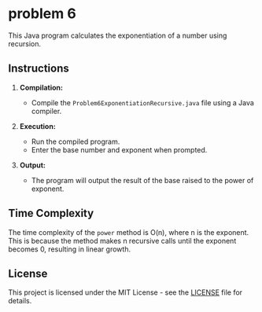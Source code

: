# problem 6

This Java program calculates the exponentiation of a number using recursion.

## Instructions

1. **Compilation:**
   - Compile the `Problem6ExponentiationRecursive.java` file using a Java compiler.

2. **Execution:**
   - Run the compiled program.
   - Enter the base number and exponent when prompted.

3. **Output:**
   - The program will output the result of the base raised to the power of exponent.

## Time Complexity

The time complexity of the `power` method is O(n), where n is the exponent. This is because the method makes n recursive calls until the exponent becomes 0, resulting in linear growth.

## License

This project is licensed under the MIT License - see the [LICENSE](LICENSE) file for details.

